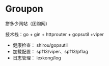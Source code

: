 # Groupon
拼多少网站（团购网）

技术栈：go + gin + httprouter + gopsutil +viper

- 健康检查： shirou/gopsutil
- 加载配置： spf13/viper、spf13/pflag
- 日志管理： lexkong/log

